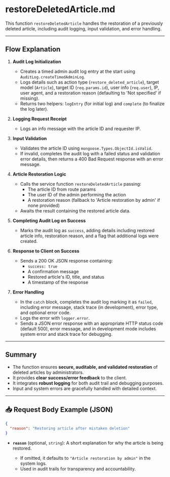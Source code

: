 # restoreDeletedArticle.md

This function `restoreDeletedArticle` handles the restoration of a previously deleted article, including audit logging, input validation, and error handling.

---

## Flow Explanation

1. **Audit Log Initialization**  
   - Creates a timed admin audit log entry at the start using `AuditLog.createTimedAdminLog`.  
   - Logs details such as action type (`restore_deleted_article`), target model (`Article`), target ID (`req.params.id`), user info (`req.user`), IP, user agent, and a restoration reason (defaulting to 'Not specified' if missing).  
   - Returns two helpers: `logEntry` (for initial log) and `complete` (to finalize the log later).

2. **Logging Request Receipt**  
   - Logs an info message with the article ID and requester IP.

3. **Input Validation**  
   - Validates the article ID using `mongoose.Types.ObjectId.isValid`.  
   - If invalid, completes the audit log with a failed status and validation error details, then returns a 400 Bad Request response with an error message.

4. **Article Restoration Logic**  
   - Calls the service function `restoreDeletedArticle` passing:  
     - The article ID from route params  
     - The user ID of the admin performing the action  
     - A restoration reason (fallback to 'Article restoration by admin' if none provided)  
   - Awaits the result containing the restored article data.

5. **Completing Audit Log on Success**  
   - Marks the audit log as `success`, adding details including restored article info, restoration reason, and a flag that additional logs were created.

6. **Response to Client on Success**  
   - Sends a 200 OK JSON response containing:  
     - `success: true`  
     - A confirmation message  
     - Restored article's ID, title, and status  
     - A timestamp of the response

7. **Error Handling**  
   - In the `catch` block, completes the audit log marking it as `failed`, including error message, stack trace (in development), error type, and optional error code.  
   - Logs the error with `logger.error`.  
   - Sends a JSON error response with an appropriate HTTP status code (default 500), error message, and in development mode includes system error and stack trace for debugging.

---

## Summary

- The function ensures **secure, auditable, and validated restoration** of deleted articles by administrators.
- It provides **clear success/error feedback** to the client.
- It integrates **robust logging** for both audit trail and debugging purposes.
- Input and system errors are gracefully handled with detailed context.

---

## 📥 Request Body Example (JSON)

```json
{
  "reason": "Restoring article after mistaken deletion"
}
````

* **`reason`** (optional, `string`): A short explanation for why the article is being restored.

  * If omitted, it defaults to `"Article restoration by admin"` in the system logs.
  * Used in audit trails for transparency and accountability.
